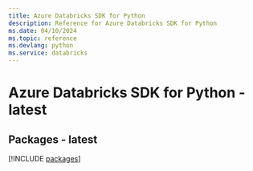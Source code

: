 ```yaml
---
title: Azure Databricks SDK for Python
description: Reference for Azure Databricks SDK for Python
ms.date: 04/10/2024
ms.topic: reference
ms.devlang: python
ms.service: databricks
---
```

# Azure Databricks SDK for Python - latest
## Packages - latest
[!INCLUDE [packages](databricks-index.md)]